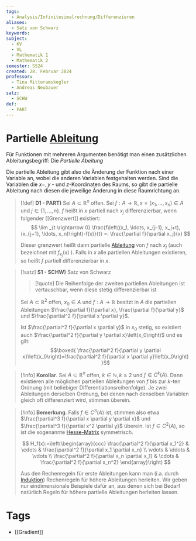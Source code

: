 ```yaml
---
tags:
  - Analysis/Infinitesimalrechnung/Differenzieren
aliases:
  - Satz von Schwarz
keywords: 
subject:
  - KV
  - VL
  - Mathematik 1
  - Mathematik 2
semester: SS24
created: 28. Februar 2024
professor:
  - Tina Mitteramskogler
  - Andreas Neubauer
satz:
  - SCHW
def:
  - PART
---
```

 

# Partielle [Ableitung](Differenzialrechnung.md)

Für Funktionen mit mehreren Argumenten benötigt man einen zusätzlichen Ableitungsbegriff: Die *Partielle Abeitung*

Die partielle Ableitung gibt also die Änderung der Funktion nach einer Variable an, wobei die anderen Variablen festgehalten werden. Sind die Variablen die $x-, y$ - und $z$-Koordinaten des Raums, so gibt die partielle Ableitung nach diesen die jeweilige Änderung in diese Raumrichtung an.

> [!def] **D1 - PART)** Sei $A \subset \mathbb{R}^n$ offen.
> Sei $f: A \rightarrow \mathbb{R}, x=\left(x_1, \ldots, x_n\right) \in A$ und $j \in\{1, \ldots, n\}$. $f$ heißt in $x$ partiell nach $x_j$ differenzierbar, wenn folgender [[Grenzwert]] existiert:
> $$
> \lim _{t \rightarrow 0} \frac{f\left((x_1, \ldots, x_{j-1}, x_j+t), (x_{j+1}, \ldots, x_n)\right)-f(x)}{t} =: \frac{\partial f}{\partial x_j}(x)
> $$
> 
> Dieser grenzwert heißt dann partielle [Ableitung](Differenzialrechnung.md) von $f$ nach $x_j$ (auch bezeichnet mit $f_{x_j}(x)$ ). Falls in $x$ alle partiellen Ableitungen existieren, so heißt $f$ partiell differenzierbar in $x$.

> [!satz] **S1 - SCHW)** Satz von Schwarz
> 
> > [!quote] Die Reihenfolge der zweiten partiellen Ableitungen ist vertauschbar, wenn diese stetig differenzierbar ist
> 
> Sei $A \subset \mathbb{R}^2$ offen, $x_0 \in A$ und $f: A \rightarrow \mathbb{R}$ besitzt in $A$ die partiellen Ableitungen $\frac{\partial f}{\partial x}, \frac{\partial f}{\partial y}$ und $\frac{\partial^2 f}{\partial x \partial y}$. 
> 
> Ist $\frac{\partial^2 f}{\partial x \partial y}$ in $x_0$ stetig, so existiert auch $\frac{\partial^2 f}{\partial y \partial x}\left(x_0\right)$ und es gilt:
> $$\boxed{ \frac{\partial^2 f}{\partial y \partial x}\left(x_0\right)=\frac{\partial^2 f}{\partial x \partial y}\left(x_0\right) }$$

> [!info] **Korollar**. Sei $A \subset \mathbb{R}^n$ offen, $k \in \mathbb{N}, k \geq 2$ und $f \in C^k(A)$. 
> Dann existieren alle möglichen partiellen Ableitungen von $f$ bis zur $k$-ten Ordnung (mit beliebiger Differentiationsreihenfolge). Je zwei Ableitungen derselben Ordnung, bei denen nach denselben Variablen gleich oft differenziert wird, stimmen überein.

> [!info] **Bemerkung**. Falls $f \in C^3(A)$ ist, stimmen also etwa $\frac{\partial^3 f}{\partial x \partial y \partial x}$ und $\frac{\partial^3 f}{\partial x^2 \partial y}$ überein. Ist $f \in C^2(A)$, so ist die sogenannte [Hesse-Matrix](Gradient.md) symmetrisch.
> 
> $$
> H_f(x):=\left(\begin{array}{ccc}
> \frac{\partial^2 f}{\partial x_1^2} & \cdots & \frac{\partial^2 f}{\partial x_1 \partial x_n} \\
> \vdots & \ddots & \vdots \\
> \frac{\partial^2 f}{\partial x_n \partial x_1} & \cdots & \frac{\partial^2 f}{\partial x_n^2}
> \end{array}\right)
> $$
> 
> 
> 
> Aus den Rechenregeln für erste Ableitungen kann man (i.a. durch [Induktion](../Logik/Induktionsbeweis.md)) Rechenregeln für höhere Ableitungen herleiten. Wir geben nur eindimensionale Beispiele dafür an, aus denen sich bei Bedarf natürlich Regeln für höhere partielle Ableitungen herleiten lassen.

# Tags

- [[Gradient]]
